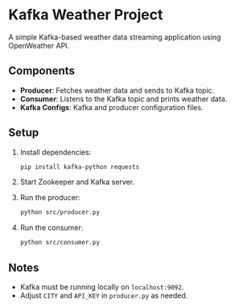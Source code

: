 # Kafka Weather Project

A simple Kafka-based weather data streaming application using OpenWeather API.

## Components

- **Producer**: Fetches weather data and sends to Kafka topic.
- **Consumer**: Listens to the Kafka topic and prints weather data.
- **Kafka Configs**: Kafka and producer configuration files.

## Setup

1. Install dependencies:
   ```bash
   pip install kafka-python requests
   ```

2. Start Zookeeper and Kafka server.

3. Run the producer:
   ```bash
   python src/producer.py
   ```

4. Run the consumer:
   ```bash
   python src/consumer.py
   ```

## Notes

- Kafka must be running locally on `localhost:9092`.
- Adjust `CITY` and `API_KEY` in `producer.py` as needed.
